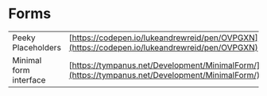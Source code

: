 # Forms

|  |  |
| :--- | :--- |
| Peeky Placeholders | [https://codepen.io/lukeandrewreid/pen/OVPGXN](https://codepen.io/lukeandrewreid/pen/OVPGXN) |
| Minimal form interface | [https://tympanus.net/Development/MinimalForm/](https://tympanus.net/Development/MinimalForm/) |

